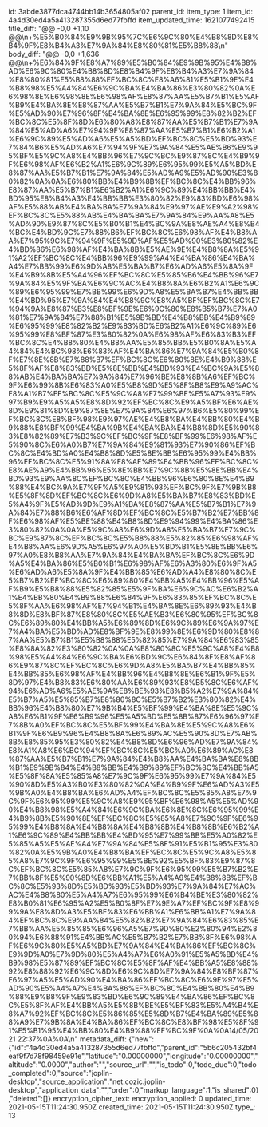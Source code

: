 id: 3abde3877dca4744bb14b3654805af02
parent_id: 
item_type: 1
item_id: 4a4d30ed4a5a413287355d6ed77fbffd
item_updated_time: 1621077492415
title_diff: "@@ -0,0 +1,10 @@\\n+%E5%B0%84%E9%9B%95%7C%E6%9C%80%E4%B8%8D%E8%B4%9F%E8%B4%A3%E7%9A%84%E8%80%81%E5%B8%88\\n"
body_diff: "@@ -0,0 +1,636 @@\\n+%E6%84%9F%E8%A7%89%E5%B0%84%E9%9B%95%E4%B8%AD%E6%9C%80%E4%B8%8D%E8%B4%9F%E8%B4%A3%E7%9A%84%E8%80%81%E5%B8%88%EF%BC%8C%E8%A6%81%E5%B1%9E%E4%B8%98%E5%A4%84%E6%9C%BA%E4%BA%86%E3%80%82%0A%E6%98%8E%E6%98%8E%E6%98%AF%E8%87%AA%E5%B7%B1%E5%AF%B9%E4%BA%8E%E8%87%AA%E5%B7%B1%E7%9A%84%E5%BC%9F%E5%AD%90%E7%96%8F%E4%BA%8E%E6%95%99%E8%82%B2%EF%BC%8C%E5%8F%8D%E6%80%A8%E8%87%AA%E5%B7%B1%E7%9A%84%E5%AD%A6%E7%94%9F%E8%87%AA%E5%B7%B1%E6%B2%A1%E6%9C%89%E5%AD%A6%E5%A5%BD%EF%BC%8C%E5%BD%93%E7%84%B6%E5%AD%A6%E7%94%9F%E7%9A%84%E5%AE%B6%E9%95%BF%E5%9C%A8%E4%BB%96%E7%9C%BC%E9%87%8C%E4%B9%9F%E6%98%AF%E6%B2%A1%E6%9C%89%E6%95%99%E5%A5%BD%E8%87%AA%E5%B7%B1%E7%9A%84%E5%AD%A9%E5%AD%90%E3%80%82%0A%0A%E6%80%BB%E4%B9%8B%EF%BC%8C%E4%BB%96%E8%87%AA%E5%B7%B1%E6%B2%A1%E6%9C%89%E4%BB%BB%E4%BD%95%E8%B4%A3%E4%BB%BB%E3%80%82%E9%83%BD%E6%98%AF%E5%88%AB%E4%BA%BA%E7%9A%84%E9%97%AE%E9%A2%98%EF%BC%8C%E5%88%AB%E4%BA%BA%E7%9A%84%E9%AA%A8%E5%AD%90%E9%87%8C%E5%B0%B1%E4%BC%9A%E8%AE%A4%E8%B4%BC%E4%BD%9C%E7%88%B6%EF%BC%8C%E6%98%AF%E4%B8%AA%E7%95%9C%E7%94%9F%E5%9D%AF%E5%AD%90%E3%80%82%E4%BD%86%E6%98%AF%E4%BA%8B%E5%AE%9E%E4%B8%8A%E5%91%A2%EF%BC%8C%E4%BB%96%E9%99%A4%E4%BA%86%E4%BA%A4%E7%BB%99%E6%9D%A8%E5%BA%B7%E6%AD%A6%E5%8A%9F%E4%B9%8B%E5%A4%96%EF%BC%8C%E5%85%B6%E4%BB%96%E7%9A%84%E5%9F%BA%E6%9C%AC%E4%B8%8A%E6%B2%A1%E6%9C%89%E6%95%99%E7%BB%99%E6%9D%A8%E5%BA%B7%E4%BB%BB%E4%BD%95%E7%9A%84%E4%B8%9C%E8%A5%BF%EF%BC%8C%E7%94%9A%E8%87%B3%E8%BF%9E%E6%9C%80%E8%B5%B7%E7%A0%81%E7%9A%84%E7%88%B1%E5%9B%BD%E4%B8%BB%E4%B9%89%E6%95%99%E8%82%B2%E9%83%BD%E6%B2%A1%E6%9C%89%E6%95%99%E8%BF%87%E3%80%82%0A%E6%98%AF%E6%83%B3%EF%BC%8C%E4%B8%80%E4%B8%AA%E5%85%BB%E5%B0%8A%E5%A4%84%E4%BC%98%E6%83%AF%E4%BA%86%E7%9A%84%E5%B0%8F%E7%8E%8B%E7%88%B7%EF%BC%8C%E6%80%8E%E4%B9%88%E5%8F%AF%E8%83%BD%E5%8E%BB%E4%BD%93%E4%BC%9A%E5%88%AB%E4%BA%BA%E7%9A%84%E7%96%BE%E8%8B%A6%EF%BC%9F%E6%99%8B%E6%83%A0%E5%B8%9D%E5%8F%B8%E9%A9%AC%E8%A1%B7%EF%BC%8C%E5%9C%A8%E7%99%BE%E5%A7%93%E9%97%B9%E9%A5%A5%E8%8D%92%EF%BC%8C%E9%A5%BF%E6%AE%8D%E9%81%8D%E9%87%8E%E7%9A%84%E6%97%B6%E5%80%99%EF%BC%8C%E8%BF%98%E9%97%AE%E4%B8%BA%E4%BB%80%E4%B9%88%E8%BF%99%E4%BA%9B%E4%BA%BA%E4%B8%8D%E5%90%83%E8%82%89%E7%B3%9C%EF%BC%9F%E8%BF%99%E6%98%AF%E5%90%8C%E6%A0%B7%E7%9A%84%E9%81%93%E7%90%86%EF%BC%8C%E4%BD%A0%E4%B8%8D%E5%8E%BB%E6%95%99%E4%BB%96%EF%BC%8C%E5%91%8A%E8%AF%89%E4%BB%96%EF%BC%8C%E8%AE%A9%E4%BB%96%E5%8E%BB%E7%9C%8B%E5%8E%BB%E4%BD%93%E9%AA%8C%EF%BC%8C%E4%BB%96%E6%80%8E%E4%B9%88%E4%BC%9A%E7%9F%A5%E9%81%93%EF%BC%9F%E7%9B%B8%E5%8F%8D%EF%BC%8C%E6%9D%A8%E5%BA%B7%E8%83%BD%E5%A4%9F%E5%AD%9D%E9%A1%BA%E8%87%AA%E5%B7%B1%E7%9A%84%E7%88%B6%E6%AF%8D%EF%BC%8C%E5%B7%B2%E7%BB%8F%E6%98%AF%E5%BE%88%E4%B8%8D%E9%94%99%E4%BA%86%E3%80%82%0A%0A%E5%9C%A8%E6%9D%A8%E5%BA%B7%E7%9C%BC%E9%87%8C%EF%BC%8C%E5%B8%88%E5%82%85%E6%98%AF%E4%B8%AA%E6%9D%A5%E6%97%A0%E5%BD%B1%E5%8E%BB%E6%97%A0%E8%B8%AA%E7%9A%84%E4%BA%BA%EF%BC%8C%E6%9D%A5%E4%BA%86%E5%B0%B1%E6%98%AF%E6%A3%80%E6%9F%A5%E6%AD%A6%E5%8A%9F%E4%BB%85%E6%AD%A4%E8%80%8C%E5%B7%B2%EF%BC%8C%E6%89%80%E4%BB%A5%E4%BB%96%E5%AF%B9%E5%B8%88%E5%82%85%E5%9F%BA%E6%9C%AC%E6%B2%A1%E4%BB%80%E4%B9%88%E6%84%9F%E6%83%85%EF%BC%8C%E5%8F%AA%E6%98%AF%E7%94%B1%E4%BA%8E%E6%89%93%E4%B8%8D%E8%BF%87%E8%80%8C%E5%AE%B3%E6%80%95%EF%BC%8C%E6%89%80%E4%BB%A5%E6%89%8D%E6%9C%89%E6%9A%97%E7%A4%BA%E5%BD%AD%E8%BF%9E%E8%99%8E%E6%9D%80%E8%87%AA%E5%B7%B1%E5%B8%88%E5%82%85%E7%9A%84%E6%83%85%E8%8A%82%E3%80%82%0A%0A%E8%80%8C%E5%9C%A8%E4%B8%98%E5%A4%84%E6%9C%BA%E6%BD%9C%E6%84%8F%E8%AF%86%E9%87%8C%EF%BC%8C%E6%9D%A8%E5%BA%B7%E4%BB%85%E4%BB%85%E6%98%AF%E4%BB%96%E4%B8%8E%E6%B1%9F%E5%8D%97%E4%B8%83%E6%80%AA%E6%89%93%E8%B5%8C%E6%AF%94%E6%AD%A6%E5%AE%9A%E8%BE%93%E8%B5%A2%E7%9A%84%E5%B7%A5%E5%85%B7%E8%80%8C%E5%B7%B2%E3%80%82%E4%BB%96%E4%B8%80%E7%9B%B4%E5%BF%99%E4%BA%8E%E5%9C%A8%E6%B1%9F%E6%B9%96%E5%A5%BD%E5%8B%87%E6%96%97%E7%8B%A0%EF%BC%8C%E5%BF%99%E4%BA%8E%E5%9C%A8%E6%B1%9F%E6%B9%96%E4%B8%8A%E6%89%AC%E5%90%8D%E7%AB%8B%E8%85%95%E3%80%82%E4%B8%8D%E6%96%AD%E7%9A%84%E8%A1%A8%E6%BC%94%EF%BC%8C%E5%BC%A0%E6%89%AC%E8%87%AA%E5%B7%B1%E7%9A%84%E4%B8%AA%E4%BA%BA%E8%8B%B1%E9%9B%84%E4%B8%BB%E4%B9%89%EF%BC%8C%E4%BB%A5%E5%8F%8A%E5%85%A8%E7%9C%9F%E6%95%99%E7%9A%84%E5%90%8D%E5%A3%B0%E3%80%82%0A%E4%B9%9F%E6%AD%A3%E5%9B%A0%E4%B8%BA%E6%AD%A4%EF%BC%8C%E5%85%A8%E7%9C%9F%E6%95%99%E5%9C%A8%E9%95%BF%E6%98%A5%E5%AD%90%E4%B8%98%E5%A4%84%E6%9C%BA%E6%8E%8C%E6%95%99%E4%B9%8B%E5%90%8E%EF%BC%8C%E5%85%A8%E7%9C%9F%E6%95%99%E4%B8%8A%E4%B8%8A%E4%B8%8B%E4%B8%8B%E6%B2%A1%E6%9C%89%E4%BB%BB%E4%BD%95%E7%99%BB%E5%A0%82%E5%85%A5%E5%AE%A4%E7%9A%84%E5%8F%91%E5%B1%95%E3%80%82%0A%E5%9B%A0%E4%B8%BA%EF%BC%8C%E5%9C%A8%E5%85%A8%E7%9C%9F%E6%95%99%E5%BE%92%E5%BF%83%E9%87%8C%EF%BC%8C%E5%85%A8%E7%9C%9F%E6%95%99%E5%B7%B2%E7%BB%8F%E5%90%8D%E6%BB%A1%E5%A4%A9%E4%B8%8B%EF%BC%8C%E5%93%8D%E5%BD%93%E5%BD%93%E7%9A%84%E7%AC%AC%E4%B8%80%E5%A4%A7%E6%95%99%E6%B4%BE%E3%80%82%E8%B0%81%E6%95%A2%E5%B0%8F%E7%9E%A7%EF%BC%9F%E8%99%9A%E8%8D%A3%E5%BF%83%E6%BB%A1%E6%BB%A1%E7%9A%84%EF%BC%8C%E9%AA%84%E5%82%B2%E7%9A%84%E6%83%85%E7%BB%AA%E5%85%85%E6%96%A5%E7%9D%80%E2%80%94%E2%80%94%E6%88%91%E4%BB%AC%E5%B7%B2%E7%BB%8F%E6%98%AF%E6%9C%80%E5%A5%BD%E7%9A%84%E4%BA%86%EF%BC%8C%E9%9D%A0%E7%9D%80%E5%A4%A7%E6%A0%91%E5%A5%BD%E4%B9%98%E5%87%89%EF%BC%8C%E5%8F%AF%E4%BB%A5%E8%88%92%E8%88%92%E6%9C%8D%E6%9C%8D%E7%9A%84%E8%BF%87%E6%97%A5%E5%AD%90%E4%BA%86%EF%BC%8C%E6%9E%97%E5%AD%90%E5%A4%A7%E4%BA%86%EF%BC%8C%E4%BB%80%E4%B9%88%E9%B8%9F%E9%83%BD%E6%9C%89%E4%BA%86%EF%BC%8C%E5%8F%AF%E4%BB%A5%E5%8B%BE%E5%BF%83%E5%A4%B4%E8%A7%92%EF%BC%8C%E5%86%85%E5%8D%B7%E4%BA%89%E5%88%A9%E7%9B%8A%E4%BA%86%EF%BC%8C%E8%BF%98%E5%8F%91%E5%B1%95%E4%BB%80%E4%B9%88%EF%BC%9F%0A%0A14/05/2021 22:37%0A%0A\\n"
metadata_diff: {"new":{"id":"4a4d30ed4a5a413287355d6ed77fbffd","parent_id":"5b6c205432bf4eaf9f7d78f98459e91e","latitude":"0.00000000","longitude":"0.00000000","altitude":"0.0000","author":"","source_url":"","is_todo":0,"todo_due":0,"todo_completed":0,"source":"joplin-desktop","source_application":"net.cozic.joplin-desktop","application_data":"","order":0,"markup_language":1,"is_shared":0},"deleted":[]}
encryption_cipher_text: 
encryption_applied: 0
updated_time: 2021-05-15T11:24:30.950Z
created_time: 2021-05-15T11:24:30.950Z
type_: 13
